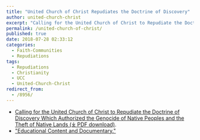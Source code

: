 ```yaml
---
title: "United Church of Christ Repudiates the Doctrine of Discovery"
author: united-church-christ
excerpt: "Calling for the United Church of Christ to Repudiate the Doctrine of Discovery Which Authorized the Genocide of Native Peoples and the Theft of Native Lands."
permalink: /united-church-of-christ/
published: true
date: 2018-07-28 02:33:12
categories:
  - Faith-Communities
  - Repudiations
tags:
  - Repudiations
  - Christianity
  - UCC
  - United-Church-Christ
redirect_from:
  - /8956/
---
```


*   [Calling for the United Church of Christ to Repudiate the Doctrine of Discovery Which Authorized the Genocide of Native Peoples and the Theft of Native Lands (⤓ PDF download)](/assets/pdfs/ucc-gs29-1.pdf).
*   ["Educational Content and Documentary."](http://www.ucc.org/justice_racism_doctrine-of-discovery)

